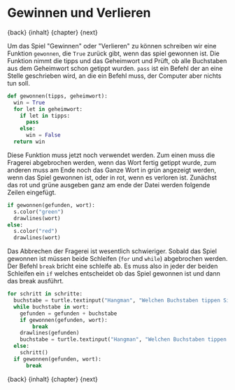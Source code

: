 
# Gewinnen und Verlieren

{back} {inhalt} {chapter} {next}

Um das Spiel "Gewinnen" oder "Verlieren" zu können schreiben wir eine Funktion `gewonnen`, die `True` zurück gibt, wenn das spiel gewonnen ist. Die Funktion nimmt die tipps und das Geheimwort und Prüft, ob alle Buchstaben aus dem Geheimwort schon getippt wurden. `pass` ist ein Befehl der an eine Stelle geschrieben wird, an die ein Befehl muss, der Computer aber nichts tun soll.

```python
def gewonnen(tipps, geheimwort):
  win = True
  for let in geheimwort:
    if let in tipps:
      pass
    else:
      win = False
  return win
```

Diese Funktion muss jetzt noch verwendet werden. Zum einen muss die Fragerei abgebrochen werden, wenn das Wort fertig getippt wurde, zum anderen muss am Ende noch das Ganze Wort in grün angezeigt werden, wenn das Spiel gewonnen ist, oder in rot, wenn es verloren ist. Zunächst das rot und grüne ausgeben ganz am ende der Datei werden folgende Zeilen eingefügt.

```python
if gewonnen(gefunden, wort):
  s.color("green")
  drawlines(wort)
else:
  s.color("red")
  drawlines(wort)
````

Das Abbrechen der Fragerei ist wesentlich schwieriger. Sobald das Spiel gewonnen ist müssen beide Schleifen (`for` und `while`) abgebrochen werden. Der Befehl `break` bricht eine schleife ab. Es muss also in jeder der beiden Schleifen ein `if` welches entscheidet ob das Spiel gewonnen ist und dann das break ausführt.

```python
for schritt in schritte:
  buchstabe = turtle.textinput("Hangman", "Welchen Buchstaben tippen Sie?") or ""
  while buchstabe in wort:
    gefunden = gefunden + buchstabe
    if gewonnen(gefunden, wort):
        break
    drawlines(gefunden)
    buchstabe = turtle.textinput("Hangman", "Welchen Buchstaben tippen Sie?") or ""
  else:
    schritt()
  if gewonnen(gefunden, wort):
      break
```

{back} {inhalt} {chapter} {next}
